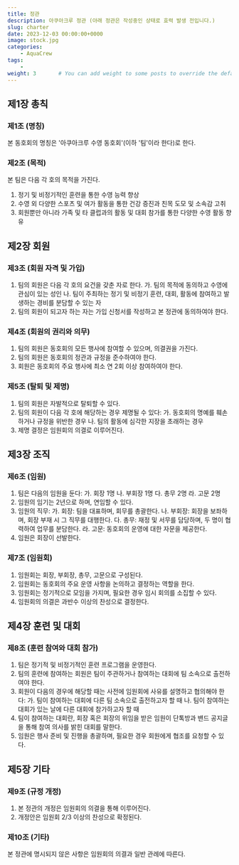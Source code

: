 ```yaml
---
title: 정관
description: 아쿠아크루 정관 (아래 정관은 작성중인 상태로 효력 발생 전입니다.)
slug: charter
date: 2023-12-03 00:00:00+0000
image: stock.jpg
categories:
    - AquaCrew
tags:
    - 
weight: 3       # You can add weight to some posts to override the default sorting (date descending)
---
```



## 제1장 총칙

### 제1조 (명칭)
본 동호회의 명칭은 '아쿠아크루 수영 동호회'(이하 '팀'이라 한다)로 한다.

### 제2조 (목적)
본 팀은 다음 각 호의 목적을 가진다.
1. 정기 및 비정기적인 훈련을 통한 수영 능력 향상
2. 수영 외 다양한 스포츠 및 여가 활동을 통한 건강 증진과 친목 도모 및 소속감 고취
3. 회원뿐만 아니라 가족 및 타 클럽과의 활동 및 대회 참가를 통한 다양한 수영 활동 향유

## 제2장 회원

### 제3조 (회원 자격 및 가입)
1. 팀의 회원은 다음 각 호의 요건을 갖춘 자로 한다.
   가. 팀의 목적에 동의하고 수영에 관심이 있는 성인
   나. 팀이 주최하는 정기 및 비정기 훈련, 대회, 활동에 참여하고 발생하는 경비를 분담할 수 있는 자
2. 팀의 회원이 되고자 하는 자는 가입 신청서를 작성하고 본 정관에 동의하여야 한다.

### 제4조 (회원의 권리와 의무)
1. 팀의 회원은 동호회의 모든 행사에 참여할 수 있으며, 의결권을 가진다.
2. 팀의 회원은 동호회의 정관과 규정을 준수하여야 한다.
3. 회원은 동호회의 주요 행사에 최소 연 2회 이상 참여하여야 한다.

### 제5조 (탈퇴 및 제명)
1. 팀의 회원은 자발적으로 탈퇴할 수 있다.
2. 팀의 회원이 다음 각 호에 해당하는 경우 제명될 수 있다:
   가. 동호회의 명예를 훼손하거나 규정을 위반한 경우
   나. 팀의 활동에 심각한 지장을 초래하는 경우
3. 제명 결정은 임원회의 의결로 이루어진다.

## 제3장 조직

### 제6조 (임원)
1. 팀은 다음의 임원을 둔다:
   가. 회장 1명
   나. 부회장 1명
   다. 총무 2명
   라. 고문 2명
2. 임원의 임기는 2년으로 하며, 연임할 수 있다.
3. 임원의 직무:
   가. 회장: 팀을 대표하며, 회무를 총괄한다.
   나. 부회장: 회장을 보좌하며, 회장 부재 시 그 직무를 대행한다.
   다. 총무: 재정 및 서무를 담당하며, 두 명이 협력하여 업무를 분담한다.
   라. 고문: 동호회의 운영에 대한 자문을 제공한다.
4. 임원은 회장이 선발한다.

### 제7조 (임원회)
1. 임원회는 회장, 부회장, 총무, 고문으로 구성된다.
2. 임원회는 동호회의 주요 운영 사항을 논의하고 결정하는 역할을 한다.
3. 임원회는 정기적으로 모임을 가지며, 필요한 경우 임시 회의를 소집할 수 있다.
4. 임원회의 의결은 과반수 이상의 찬성으로 결정한다.

## 제4장 훈련 및 대회

### 제8조 (훈련 참여와 대회 참가)
1. 팀은 정기적 및 비정기적인 훈련 프로그램을 운영한다.
2. 팀의 훈련에 참여하는 회원은 팀이 주관하거나 참여하는 대회에 팀 소속으로 출전하여야 한다.
3. 회원이 다음의 경우에 해당할 때는 사전에 임원회에 사유를 설명하고 협의해야 한다:
   가. 팀이 참여하는 대회에 다른 팀 소속으로 출전하고자 할 때
   나. 팀이 참여하는 대회가 있는 날에 다른 대회에 참가하고자 할 때
4. 팀이 참여하는 대회란, 회장 혹은 회장의 위임을 받은 임원이 단톡방과 밴드 공지글을 통해 참여 의사를 밝힌 대회를 말한다.
5. 임원은 행사 준비 및 진행을 총괄하며, 필요한 경우 회원에게 협조를 요청할 수 있다.

## 제5장 기타

### 제9조 (규정 개정)
1. 본 정관의 개정은 임원회의 의결을 통해 이루어진다.
2. 개정안은 임원회 2/3 이상의 찬성으로 확정된다.

### 제10조 (기타)
본 정관에 명시되지 않은 사항은 임원회의 의결과 일반 관례에 따른다.
